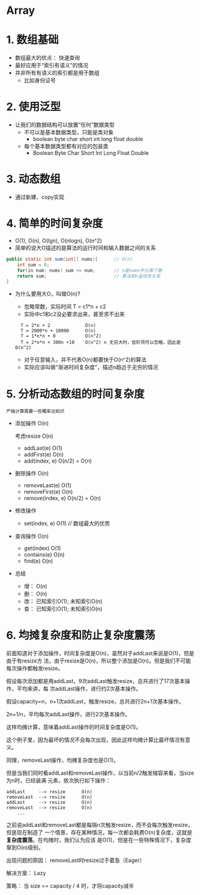 Array
=====

# 1. 数组基础

- 数组最大的优点： 快速查询
- 最好应用于“索引有语义”的情况
- 并非所有有语义的索引都是用于数组
    - 比如身份证号

# 2. 使用泛型

- 让我们的数据结构可以放置“任何”数据类型
    - 不可以是基本数据类型，只能是类对象
        - boolean byte char short int long float double
    - 每个基本数据类型都有对应的包装类
        - Boolean Byte Char Short Int Long Float Double

# 3. 动态数组

- 通过新建、copy实现

# 4. 简单的时间复杂度

- O(1), O(n), O(lgn), O(nlogn), O(n^2) 
- 简单的说大O描述的是算法的运行时间和输入数据之间的关系
```java
public static int sum(int[] nums){      // O(n)
    int sum = 0;
    for(in num: nums) sum += num;       // n是nums中元素个数
    return sum;                         // 算法和n呈线性关系
}
```
- 为什么要用大O，叫做O(n)?
    - 忽略常数，实际时间 T = c1*n + c2
    - 实际中c1和c2没必要求出来，甚至求不出来
    
    ```
      T = 2*n + 2             O(n)
      T = 2000*n + 10000      O(n)
      T = 1*n*n + 0           O(n^2)
      T = 2*n*n + 300n +10    O(n^2) n 无穷大时，低阶项可以忽略，因此是O(n^2)
    ```
    - 对于任意输入，并不代表O(n)都要快于O(n^2)的算法
    - 实际应该叫做“渐进时间复杂度”，描述n趋近于无穷的情况

# 5. 分析动态数组的时间复杂度

    严格计算需要一些概率论知识
    
- 添加操作  O(n)
    
    考虑resize O(n)
    
    - addLast(e)        O(1)
    - addFirst(e)       O(n)
    - add(index, e)     O(n/2) = O(n)    

- 删除操作  O(n)

    - removeLast(e)     O(1)
    - removeFirst(e)    O(n)
    - remove(index, e)  O(n/2) = O(n)

- 修改操作
    - set(index, e)     O(1)    // 数组最大的优势

- 查询操作  O(n)
    - get(index)        O(1)
    - contains(e)       O(n)
    - find(e)           O(n)        

- 总结
    - 增：    O(n)
    - 删：    O(n)
    - 改：    已知索引O(1); 未知索引O(n)
    - 查：    已知索引O(1); 未知索引O(n)
    
# 6. 均摊复杂度和防止复杂度震荡

前面知道对于添加操作，时间复杂度是O(n)，虽然对于addLast来说是O(1)，但是由于有resize方
法，由于resize是O(n)，所以整个添加是O(n)。但是我们不可能每次操作都触发resize。

假设每次添加都是用addLast，9次addLast触发resize，总共进行了17次基本操作，平均来讲，每
次addLast操作，进行约2次基本操作。

假设capacity=n，n+1次addLast，触发resize，总共进行2n+1次基本操作。

2n+1/n，平均每次addLast操作，进行2次基本操作。

这样均摊计算，意味着addLast操作的时间复杂度是O(1)。

这个例子里，因为最坏的情况不会每次出现，因此这样均摊计算比最坏情况有意义。

同理，removeLast操作，均摊复杂度也是O(1)。

但是当我们同时看addLast和removeLast操作，以当前n/2触发缩容来看，当size为n时，已经装满
元素，依次执行如下操作：

```
addLast     --> resize      O(n)
removeLast  --> resize      O(n)
addLast     --> resize      O(n)
removeLast  --> resize      O(n)
    ...
```

之前说addLast和removeLast都是每隔n次触发resize，而不会每次触发resize，但是现在制造了
一个情景，存在某种情况，每一次都会耗费O(n)复杂度，这就是**复杂度震荡**。在均摊时，我们认为应该
是O(1)，但是在一些特殊情况下，复杂度窜到O(n)级别。

出现问题的原因： removeLast时resize过于着急（Eager）

解决方案：   Lazy

策略： 当 size == capacity / 4 时，才将capacity减半
